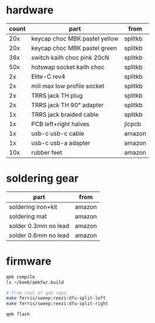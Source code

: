 # hardware

count | part | from
------|------|-----
20x | keycap choc MBK pastel yellow | splitkb
20x | keycap choc MBK pastel green | splitkb
36x | switch kailh choc pink 20cN | splitkb
50x | hotswap socket kailh choc | splitkb
2x | Elite-C rev4 | splitkb
2x | mill max low profile socket | splitkb
2x | TRRS jack TH plug | splitkb
2x | TRRS jack TH 90° adapter | splitkb
1x | TRRS jack braided cable | splitkb
1x | PCB left+right halves | jlcpcb
1x | usb-c usb-c cable | amazon
1x | usb-c usb-a adapter | amazon
10x | rubber feet | amazon

# soldering gear

part | from
-----|-----
soldering iron+kit | amazon
soldering mat | amazon
solder 0.3mm no lead | amazon
solder 0.6mm no lead | amazon

# firmware

```sh
qmk compile
ls ~/keeb/qmkfw/.build

# from root of qmk repo
make ferris/sweep:reezi:dfu-split-left
make ferris/sweep:reezi:dfu-split-right

qmk flash
```
